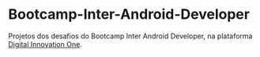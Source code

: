 # Bootcamp-Inter-Android-Developer
Projetos dos desafios do Bootcamp Inter Android Developer, na plataforma [Digital Innovation One](https://web.digitalinnovation.one/).
